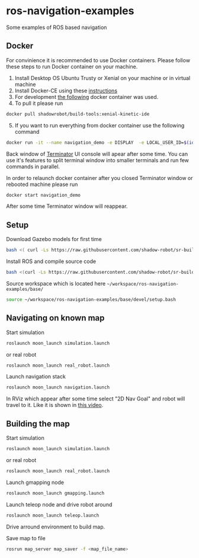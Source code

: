 # ros-navigation-examples

Some examples of ROS based navigation

## Docker
For convinience it is recommended to use Docker containers. 
Please follow these steps to run Docker container on your machine.
 
 1. Install Desktop OS Ubuntu Trusty or Xenial on your machine or in virtual machine
 2. Install Docker-CE using these [instructions](https://docs.docker.com/engine/installation/linux/docker-ce/ubuntu/)
 3. For development [the following](https://hub.docker.com/r/shadowrobot/build-tools/) docker container was used.
 4. To pull it please run
```bash
docker pull shadowrobot/build-tools:xenial-kinetic-ide
```
 5. If you want to run everything from docker container use the following command
```bash
docker run -it --name navigation_demo -e DISPLAY  -e LOCAL_USER_ID=$(id -u) -v /tmp/.X11-unix:/tmp/.X11-unix:rw shadowrobot/build-tools:xenial-kinetic-ide
```

Back window of [Terminator](https://gnometerminator.blogspot.com/p/introduction.html) UI console will apear after some time.
You can use it's features to split terminal window into smaller terminals and run few commands in parallel. 

In order to relaunch docker container after you closed Terminator window or rebooted machine please run
```bash
docker start navigation_demo
```
After some time Terminator window will reappear.

## Setup

Download Gazebo models for first time

```bash
bash <( curl -Ls https://raw.githubusercontent.com/shadow-robot/sr-build-tools/F_add_gazebo_models_loading/docker/utils/load_gazebo_models.sh)
```

Install ROS and compile source code

```bash
bash <(curl -Ls https://raw.githubusercontent.com/shadow-robot/sr-build-tools/master/ansible/deploy.sh) -o AndriyPt -r ros-navigation-examples -b kinetic-devel -v kinetic

```

Source workspace which is located here `~/workspace/ros-navigation-examples/base/`
```bash
source ~/workspace/ros-navigation-examples/base/devel/setup.bash
```

## Navigating on known map

Start simulation

```bash
roslaunch moon_launch simulation.launch
```

or real robot

```bash
roslaunch moon_launch real_robot.launch
```

Launch navigation stack
```bash
roslaunch moon_launch navigation.launch
```

In RViz which appear after some time select "2D Nav Goal" and robot will travel to it.
Like it is shown in [this video](https://www.youtube.com/watch?v=xSdHlC2ISq8).

## Building the map

Start simulation

```bash
roslaunch moon_launch simulation.launch
```

or real robot

```bash
roslaunch moon_launch real_robot.launch
```

Launch gmapping node

```bash
roslaunch moon_launch gmapping.launch
```

Launch teleop node and drive robot around
```bash
roslaunch moon_launch teleop.launch
```

Drive arround environment to build map.

Save map to file
```bash
rosrun map_server map_saver -f <map_file_name>
```
